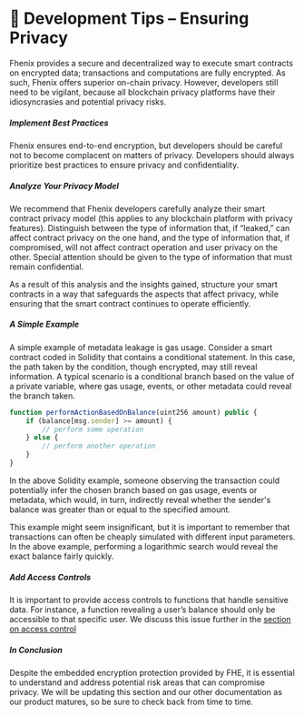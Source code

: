 # 🤫 Development Tips – Ensuring Privacy

Fhenix provides a secure and decentralized way to execute smart contracts on encrypted data; transactions and computations are fully encrypted. As such, Fhenix offers superior on-chain privacy. However, developers still need to be vigilant, because all blockchain privacy platforms have their idiosyncrasies and potential privacy risks.

##### Implement Best Practices
Fhenix ensures end-to-end encryption, but developers should be careful not to become complacent on matters of privacy. Developers should always prioritize best practices to ensure privacy and confidentiality.

##### Analyze Your Privacy Model
We recommend that Fhenix developers carefully analyze their smart contract privacy model (this applies to any blockchain platform with privacy features). Distinguish between the type of information that, if “leaked,” can affect contract privacy on the one hand, and the type of information that, if compromised, will not affect contract operation and user privacy on the other. Special attention should be given to the type of information that must remain confidential.

As a result of this analysis and the insights gained, structure your smart contracts in a way that safeguards the aspects that affect privacy, while ensuring that the smart contract continues to operate efficiently.

##### A Simple Example
A simple example of metadata leakage is gas usage. Consider a smart contract coded in Solidity that contains a conditional statement. In this case, the path taken by the condition, though encrypted, may still reveal information. A typical scenario is a conditional branch based on the value of a private variable, where gas usage, events, or other metadata could reveal the branch taken.

```Javascript
function performActionBasedOnBalance(uint256 amount) public {
    if (balance[msg.sender] >= amount) {
        // perform some operation
    } else {
        // perform another operation
    }
}
```

In the above Solidity example, someone observing the transaction could potentially infer the chosen branch based on gas usage, events or metadata, which would, in turn, indirectly reveal whether the sender's balance was greater than or equal to the specified amount.

This example might seem insignificant, but it is important to remember that transactions can often be cheaply simulated with different input parameters. In the above example, performing a logarithmic search would reveal the exact balance fairly quickly.

##### Add Access Controls
It is important to provide access controls to functions that handle sensitive data. For instance, a function revealing a user’s balance should only be accessible to that specific user. We discuss this issue further in the [section on access control](./Permits-Access-Control.md)

##### In Conclusion
Despite the embedded encryption protection provided by FHE, it is essential to understand and address potential risk areas that can compromise privacy. We will be updating this section and our other documentation as our product matures, so be sure to check back from time to time.